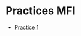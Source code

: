 # Practices MFI

- [Practice 1][Practice1]

[Practice1]: https://github.com/frnlpz/MFI/tree/master/practica%201
